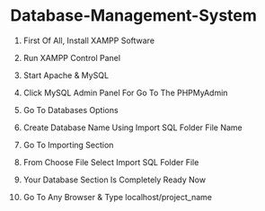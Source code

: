 # Database-Management-System

1. First Of All, Install XAMPP Software

2. Run XAMPP Control Panel

3. Start Apache & MySQL

4. Click MySQL Admin Panel For Go To The PHPMyAdmin

5. Go To Databases Options

6. Create Database Name Using Import SQL Folder File Name

7. Go To Importing Section

8. From Choose File Select Import SQL Folder File

9. Your Database Section Is Completely Ready Now

10. Go To Any Browser & Type localhost/project_name

